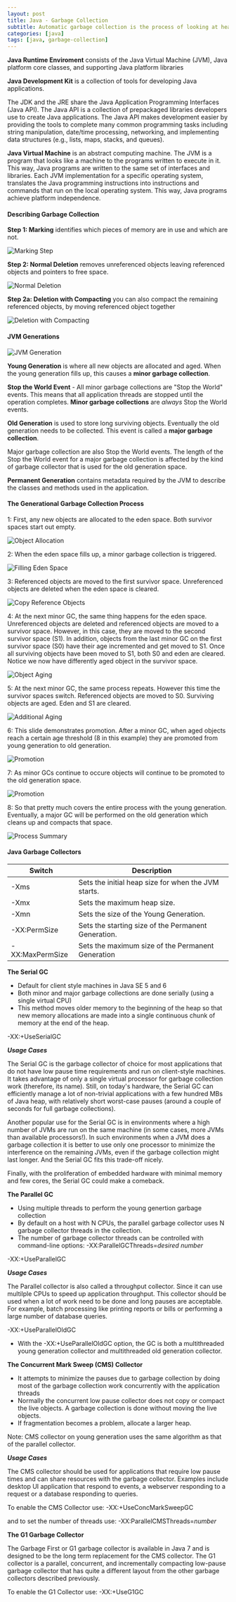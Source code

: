 ```yaml
---
layout: post
title: Java - Garbage Collection
subtitle: Automatic garbage collection is the process of looking at heap memory, identifying which objects are in use and which are not, and deleting the unused objects.
categories: [java]
tags: [java, garbage-collection]
---
```

**Java Runtime Enviroment** consists of the Java Virtual Machine (JVM), Java platform core classes, and supporting Java platform libraries

**Java Development Kit** is a collection of tools for developing Java applications.

The JDK and the JRE share the Java Application Programming Interfaces (Java API). The Java API is a collection of prepackaged libraries developers use to create Java applications. The Java API makes development easier by providing the tools to complete many common programming tasks including string manipulation, date/time processing, networking, and implementing data structures (e.g., lists, maps, stacks, and queues).

**Java Virtual Machine** is an abstract computing machine. The JVM is a program that looks like a machine to the programs written to execute in it. This way, Java programs are written to the same set of interfaces and libraries. Each JVM implementation for a specific operating system, translates the Java programming instructions into instructions and commands that run on the local operating system. This way, Java programs achieve platform independence.

#### Describing Garbage Collection

**Step 1: Marking** identifies which pieces of memory are in use and which are not.

<div class="text-center overflow-auto img-70">
    <img src="../img/posts/post-gc/gc-marking.png" alt="Marking Step">
</div>

**Step 2: Normal Deletion** removes unreferenced objects leaving referenced objects and pointers to free space.

<div class="text-center overflow-auto img-70">
    <img src="../img/posts/post-gc/gc-normal-deletion.png" alt="Normal Deletion">
</div>

**Step 2a: Deletion with Compacting** you can also compact the remaining referenced objects, by moving referenced object together

<div class="text-center overflow-auto img-70">
    <img src="../img/posts/post-gc/gc-compacting.png" alt="Deletion with Compacting">
</div>

#### JVM Generations

<div class="text-center overflow-auto img-70">
    <img src="../img/posts/post-gc/gc-jvm-generation.png" alt="JVM Generation">
</div>

**Young Generation**  is where all new objects are allocated and aged. When the young generation fills up, this causes a **minor garbage collection**.

**Stop the World Event** - All minor garbage collections are "Stop the World" events. This means that all application threads are stopped until the operation completes. **Minor garbage collections** are *always* Stop the World events.

**Old Generation** is used to store long surviving objects. Eventually the old generation needs to be collected. This event is called a **major garbage collection**.

Major garbage collection are also Stop the World events. The length of the Stop the World event for a major garbage collection is affected by the kind of garbage collector that is used for the old generation space.

**Permanent Generation** contains metadata required by the JVM to describe the classes and methods used in the application.

#### The Generational Garbage Collection Process

1: First, any new objects are allocated to the eden space. Both survivor spaces start out empty.

<div class="text-center overflow-auto img-70">
    <img src="../img/posts/post-gc/gc-object-allocation.png" alt="Object Allocation">
</div>

2: When the eden space fills up, a minor garbage collection is triggered.

<div class="text-center overflow-auto img-70">
    <img src="../img/posts/post-gc/gc-filling-eden-space.png" alt="Filling Eden Space">
</div>

3: Referenced objects are moved to the first survivor space. Unreferenced objects are deleted when the eden space is cleared.

<div class="text-center overflow-auto img-70">
    <img src="../img/posts/post-gc/gc-copy-reference.png" alt="Copy Reference Objects">
</div>

4: At the next minor GC, the same thing happens for the eden space. Unreferenced objects are deleted and referenced objects are moved to a survivor space. However, in this case, they are moved to the second survivor space (S1). In addition, objects from the last minor GC on the first survivor space (S0) have their age incremented and get moved to S1. Once all surviving objects have been moved to S1, both S0 and eden are cleared. Notice we now have differently aged object in the survivor space.

<div class="text-center overflow-auto img-70">
    <img src="../img/posts/post-gc/gc-object-aging.png" alt="Object Aging">
</div>

5: At the next minor GC, the same process repeats. However this time the survivor spaces switch. Referenced objects are moved to S0. Surviving objects are aged. Eden and S1 are cleared.

<div class="text-center overflow-auto img-70">
    <img src="../img/posts/post-gc/gc-additional-aging.png" alt="Additional Aging">
</div>

6: This slide demonstrates promotion. After a minor GC, when aged objects reach a certain age threshold (8 in this example) they are promoted from young generation to old generation.

<div class="text-center overflow-auto img-70">
    <img src="../img/posts/post-gc/gc-promotion.png" alt="Promotion">
</div>

7: As minor GCs continue to occure objects will continue to be promoted to the old generation space.

<div class="text-center overflow-auto img-70">
    <img src="../img/posts/post-gc/gc-promotion-2.png" alt="Promotion">
</div>

8: So that pretty much covers the entire process with the young generation. Eventually, a major GC will be performed on the old generation which cleans up and compacts that space.

<div class="text-center overflow-auto img-70">
    <img src="../img/posts/post-gc/gc-process-summary.png" alt="Process Summary">
</div>

#### Java Garbage Collectors

Switch | Description
-----|------------
-Xms|Sets the initial heap size for when the JVM starts.
-Xmx|Sets the maximum heap size.
-Xmn|Sets the size of the Young Generation.
-XX:PermSize|Sets the starting size of the Permanent Generation.
-XX:MaxPermSize|Sets the maximum size of the Permanent Generation

**The Serial GC**

- Default for client style machines in Java SE 5 and 6
- Both minor and major garbage collections are done serially (using a single virtual CPU)
- This method moves older memory to the beginning of the heap so that new memory allocations are made into a single continuous chunk of memory at the end of the heap.

-XX:+UseSerialGC

**_Usage Cases_**

The Serial GC is the garbage collector of choice for most applications that do not have low pause time requirements and run on client-style machines. It takes advantage of only a single virtual processor for garbage collection work (therefore, its name). Still, on today's hardware, the Serial GC can efficiently manage a lot of non-trivial applications with a few hundred MBs of Java heap, with relatively short worst-case pauses (around a couple of seconds for full garbage collections).

Another popular use for the Serial GC is in environments where a high number of JVMs are run on the same machine (in some cases, more JVMs than available processors!). In such environments when a JVM does a garbage collection it is better to use only one processor to minimize the interference on the remaining JVMs, even if the garbage collection might last longer. And the Serial GC fits this trade-off nicely.

Finally, with the proliferation of embedded hardware with minimal memory and few cores, the Serial GC could make a comeback.

**The Parallel GC**

- Using multiple threads to perform the young genertion garbage collection
- By default on a host with N CPUs, the parallel garbage collector uses N garbage collector threads in the collection.
- The number of garbage collector threads can be controlled with command-line options: -XX:ParallelGCThreads=*desired number*

-XX:+UseParallelGC

**_Usage Cases_**

The Parallel collector is also called a throughput collector. Since it can use multilple CPUs to speed up application throughput. This collector should be used when a lot of work need to be done and long pauses are acceptable. For example, batch processing like printing reports or bills or performing a large number of database queries.

-XX:+UseParallelOldGC

- With the -XX:+UseParallelOldGC option, the GC is both a multithreaded young generation collector and multithreaded old generation collector.

**The Concurrent Mark Sweep (CMS) Collector**

- It attempts to minimize the pauses due to garbage collection by doing most of the garbage collection work concurrently with the application threads
- Normally the concurrent low pause collector does not copy or compact the live objects. A garbage collection is done without moving the live objects.
- If fragmentation becomes a problem, allocate a larger heap.

Note: CMS collector on young generation uses the same algorithm as that of the parallel collector.

**_Usage Cases_**

The CMS collector should be used for applications that require low pause times and can share resources with the garbage collector. Examples include desktop UI application that respond to events, a webserver responding to a request or a database responding to queries.

To enable the CMS Collector use: -XX:+UseConcMarkSweepGC

and to set the number of threads use: -XX:ParallelCMSThreads=*number*

**The G1 Garbage Collector**

The Garbage First or G1 garbage collector is available in Java 7 and is designed to be the long term replacement for the CMS collector. The G1 collector is a parallel, concurrent, and incrementally compacting low-pause garbage collector that has quite a different layout from the other garbage collectors described previously.

To enable the G1 Collector use: -XX:+UseG1GC
